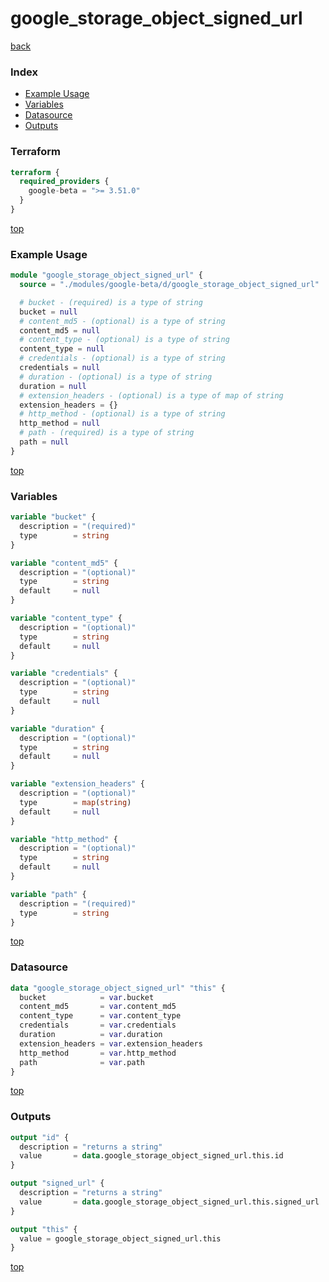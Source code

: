 # google_storage_object_signed_url

[back](../google-beta.md)

### Index

- [Example Usage](#example-usage)
- [Variables](#variables)
- [Datasource](#datasource)
- [Outputs](#outputs)

### Terraform

```terraform
terraform {
  required_providers {
    google-beta = ">= 3.51.0"
  }
}
```

[top](#index)

### Example Usage

```terraform
module "google_storage_object_signed_url" {
  source = "./modules/google-beta/d/google_storage_object_signed_url"

  # bucket - (required) is a type of string
  bucket = null
  # content_md5 - (optional) is a type of string
  content_md5 = null
  # content_type - (optional) is a type of string
  content_type = null
  # credentials - (optional) is a type of string
  credentials = null
  # duration - (optional) is a type of string
  duration = null
  # extension_headers - (optional) is a type of map of string
  extension_headers = {}
  # http_method - (optional) is a type of string
  http_method = null
  # path - (required) is a type of string
  path = null
}
```

[top](#index)

### Variables

```terraform
variable "bucket" {
  description = "(required)"
  type        = string
}

variable "content_md5" {
  description = "(optional)"
  type        = string
  default     = null
}

variable "content_type" {
  description = "(optional)"
  type        = string
  default     = null
}

variable "credentials" {
  description = "(optional)"
  type        = string
  default     = null
}

variable "duration" {
  description = "(optional)"
  type        = string
  default     = null
}

variable "extension_headers" {
  description = "(optional)"
  type        = map(string)
  default     = null
}

variable "http_method" {
  description = "(optional)"
  type        = string
  default     = null
}

variable "path" {
  description = "(required)"
  type        = string
}
```

[top](#index)

### Datasource

```terraform
data "google_storage_object_signed_url" "this" {
  bucket            = var.bucket
  content_md5       = var.content_md5
  content_type      = var.content_type
  credentials       = var.credentials
  duration          = var.duration
  extension_headers = var.extension_headers
  http_method       = var.http_method
  path              = var.path
}
```

[top](#index)

### Outputs

```terraform
output "id" {
  description = "returns a string"
  value       = data.google_storage_object_signed_url.this.id
}

output "signed_url" {
  description = "returns a string"
  value       = data.google_storage_object_signed_url.this.signed_url
}

output "this" {
  value = google_storage_object_signed_url.this
}
```

[top](#index)
